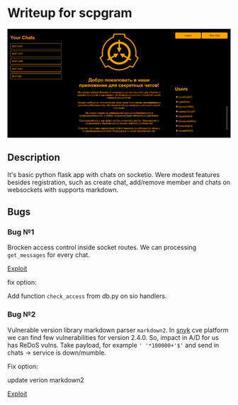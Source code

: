 # Writeup for scpgram

![service](img/service.png)

## Description

It's basic python flask app with chats on socketio. Were modest features besides registration, such as create chat, add/remove member  and chats on websockets with supports markdown.    

## Bugs

### Bug №1

Brocken access control inside socket routes. We can processing `get_messages` for every chat. 

[Exploit](./logic_flaw.py)

fix option:

Add function `check_access` from db.py on sio handlers. 


### Bug №2

Vulnerable version library markdown parser `markdown2`. In [snyk](https://security.snyk.io/package/pip/markdown2) cve platform we can find few vulnerabilities for version 2.4.0. So, impact in A/D for us has ReDoS vulns. Take payload, for example `' '*100000+'$'` and send in chats -> service is down/mumble.

Fix option:

update verion markdown2

[Exploit](./dos.py)

